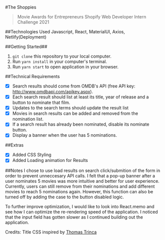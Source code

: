 #The Shoppies

> Movie Awards for Entrepreneurs
> Shopify Web Developer Intern Challenge 2021

##Technologies Used
Javascript, React, MaterialUI, Axios, Netlify(Deployment)

##Getting Started##

1. `git clone` this repository to your local computer.
2. Run `yarn install` in your computer's terminal.
3. Run `yarn start` to open application in your browser.

##Technical Requirements

- [x] Search results should come from OMDB's API (free API key: http://www.omdbapi.com/apikey.aspx).
- [x] Each search result should list at least its title, year of release and a button to nominate that film.
- [x] Updates to the search terms should update the result list
- [x] Movies in search results can be added and removed from the nomination list.
- [x] If a search result has already been nominated, disable its nominate button.
- [x] Display a banner when the user has 5 nominations.

##Extras

- [x] Added CSS Styling
- [x] Added Loading animation for Results

##Notes
I chose to use load results on search click/submition of the form in order to prevent unneccesary API calls. I felt that a pop-up banner after a user nominates 5 movies was more intuitive and better for user experience. Currently, users can still remove from their nominations and add different movies to reach 5 nominations again. However, this function can also be turned off by adding the case to the button disabled logic.

To further improve optimization, I would like to look into React.memo and see how I can optimize the re-rendering speed of the application. I noticed that the input field has gotten slower as I continued building out the application.

Credits:
Title CSS inspired by [Thomas Trinca](https://codepen.io/Trinca/pen/NAvpWa)
